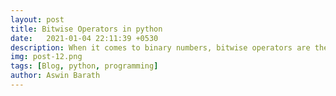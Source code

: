 ```yaml
---
layout: post
title: Bitwise Operators in python
date:   2021-01-04 22:11:39 +0530
description: When it comes to binary numbers, bitwise operators are the choice. Bitwise operators are used to perform operations on binary numbers.
img: post-12.png
tags: [Blog, python, programming]
author: Aswin Barath
---
```


